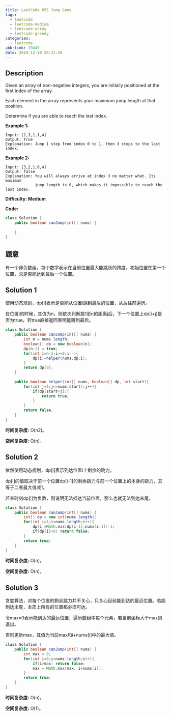 ```yaml
---
title: LeetCode 055 Jump Game
tags:
  - leetcode
  - leetcode-medium
  - leetcode-array
  - leetcode-greedy
categories:
  - leetcode
abbrlink: 19449
date: 2019-12-10 20:31:58
---
```


## Description

Given an array of non-negative integers, you are initially positioned at the first index of the array.

Each element in the array represents your maximum jump length at that position.

Determine if you are able to reach the last index.

**Example 1:**

```
Input: [2,3,1,1,4]
Output: true
Explanation: Jump 1 step from index 0 to 1, then 3 steps to the last index.
```

**Example 2:**

```
Input: [3,2,1,0,4]
Output: false
Explanation: You will always arrive at index 3 no matter what. Its maximum
             jump length is 0, which makes it impossible to reach the last index.
```

**Difficulty: Medium**

**Code:**

```java
class Solution {
    public boolean canJump(int[] nums) {
        
    }
}
```

## 题意

有一个非负数组，每个数字表示在当前位置最大能跳跃的跨度，初始位置在第一个位置，求是否能达到最后一个位置。

<!-- more -->

## Solution 1

使用动态规划，dp[i]表示是否能从位置i跳到最后的位置，从后往前遍历。

在位置i的时候，其值为n，则依次判断跳1至n的距离j后，下一个位置上dp[i+j]是否为true，若true直接返回表明能跳到最后。

```java
class Solution {
    public boolean canJump(int[] nums) {
        int n = nums.length;
        boolean[] dp = new boolean[n];
        dp[n-1] = true;
        for(int i=n-2;i>=0;i--){
            dp[i]=helper(nums,dp,i);
        }
        return dp[0];
    }
    
    public boolean helper(int[] nums, boolean[] dp, int start){
        for(int j=1;j<=nums[start];j++){
            if(dp[start+j]){
                return true;
            }
        }
        return false;
    }
}
```

**时间复杂度:** O(n2)。

**空间复杂度:** O(n)。

## Solution 2

依然使用动态规划，dp[i]表示到达位置i上剩余的跳力。

dp[i]的值取决于前一个位置dp[i-1]的剩余跳力与前一个位置上的本身的跳力，其等于二者最大值减1。

若某时刻dp[i]为负数，则说明无法抵达当前位置，那么也就无法到达末尾。

```java
class Solution {
    public boolean canJump(int[] nums) {
        int[] dp = new int[nums.length];
        for(int i=1;i<nums.length;i++){
            dp[i]=Math.max(dp[i-1],nums[i-1])-1;
            if(dp[i]<0) return false;
        }
        return true;
    }
}
```

**时间复杂度:** O(n)。

**空间复杂度:** O(n)。

## Solution 3

贪婪算法，对每个位置的剩余跳力并不关心，只关心目前能到达的最远位置。若能到达末尾，本质上所有的位置都必须可达。

令max=0表示能到达的最远位置，遍历数组中每个元素，若当前坐标大于max则退出。

否则更新max，其值为当前max和i+nums[i]中的最大值。

```java
class Solution {
    public boolean canJump(int[] nums) {
        int max = 0;
        for(int i=0;i<nums.length;i++){
            if(i>max) return false;
            max = Math.max(max, i+nums[i]);
        }
        return true;
    }
}
```

**时间复杂度:** O(n)。

**空间复杂度:** O(1)。